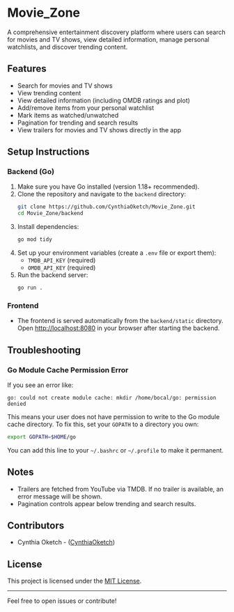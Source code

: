 # Movie_Zone
A comprehensive entertainment discovery platform where users can search for movies and TV shows, view detailed information, manage personal watchlists, and discover trending content.

## Features
- Search for movies and TV shows
- View trending content
- View detailed information (including OMDB ratings and plot)
- Add/remove items from your personal watchlist
- Mark items as watched/unwatched
- Pagination for trending and search results
- View trailers for movies and TV shows directly in the app

## Setup Instructions

### Backend (Go)
1. Make sure you have Go installed (version 1.18+ recommended).
2. Clone the repository and navigate to the `backend` directory:
   ```bash
   git clone https://github.com/CynthiaOketch/Movie_Zone.git
   cd Movie_Zone/backend
   ```
3. Install dependencies:
   ```bash
   go mod tidy
   ```
4. Set up your environment variables (create a `.env` file or export them):
   - `TMDB_API_KEY` (required)
   - `OMDB_API_KEY` (required)
5. Run the backend server:
   ```bash
   go run .
   ```

### Frontend
- The frontend is served automatically from the `backend/static` directory. Open [http://localhost:8080](http://localhost:8080) in your browser after starting the backend.

## Troubleshooting

### Go Module Cache Permission Error
If you see an error like:
```
go: could not create module cache: mkdir /home/bocal/go: permission denied
```
This means your user does not have permission to write to the Go module cache directory. To fix this, set your `GOPATH` to a directory you own:
```bash
export GOPATH=$HOME/go
```
You can add this line to your `~/.bashrc` or `~/.profile` to make it permanent.

## Notes
- Trailers are fetched from YouTube via TMDB. If no trailer is available, an error message will be shown.
- Pagination controls appear below trending and search results.

## Contributors
- Cynthia Oketch - ([CynthiaOketch](https://github.com/CynthiaOketch))


## License
This project is licensed under the [MIT License](LICENSE).

---
Feel free to open issues or contribute!
